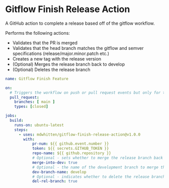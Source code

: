 # Gitflow Finish Release Action
A GitHub action to complete a release based off of the gitflow workflow.

Performs the following actions:
- Validates that the PR is merged
- Validates that the head branch matches the gitflow and semver specifications (release/major.minor.patch etc.)
- Creates a new tag with the release version
- (Optional) Merges the release branch back to develop
- (Optional) Deletes the release branch


``` yaml
name: Gitflow Finish Feature

on:
  # Triggers the workflow on push or pull request events but only for the main branch
  pull_request:
    branches: [ main ]
    types: [closed]

jobs:
  build:
    runs-on: ubuntu-latest
    steps:
      - uses: mdwhitten/gitflow-finish-release-action@v1.0.0
        with:
            pr-num: ${{ github.event.number }}
            token: ${{ secrets.GITHUB_TOKEN }}
            repo-name: ${{ github.repository }}
            # Optional - sets whether to merge the release branch back into the development branch automatically.
            merge-into-dev: true
            # Optional - the name of the development branch to merge the release branch into.
            dev-branch-name: develop
            # Optional - indicates whether to delete the release branch after completing all gitflow actions.
            del-rel-branch: true
```
